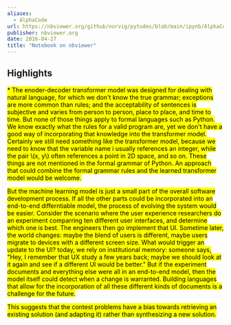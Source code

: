 ```yaml
---
aliases:
  - AlphaCode
url: https://nbviewer.org/github/norvig/pytudes/blob/main/ipynb/AlphaCode.ipynb
publisher: nbviewer.org
date: 2016-04-27
title: "Notebook on nbviewer"
---
```


## Highlights
<mark>* The enoder-decoder transformer model was designed for dealing with natural language, for which we don't know the true grammar; exceptions are more common than rules; and the acceptability of sentences is subjective and varies from person to person, place to place, and time to time. But none of those things apply to formal languages such as Python. We know exactly what the rules for a valid program are, yet we don't have a good way of incorporating that knowledge into the transformer model. Certainly we still need something like the transformer model, because we need to know that the variable name i usually references an integer, while the pair \\(x, y\\) often references a point in 2D space, and so on. These things are not mentioned in the formal grammar of Python. An approach that could combine the formal grammar rules and the learned transformer model would be welcome.</mark>

<mark>But the machine learning model is just a small part of the overall software development process. If all the other parts could be incorporated into an end-to-end differntiable model, the process of evolving the system would be easier. Consider the scenario where the user experience researchers do an experiment comparring ten different user interfaces, and determine which one is best. The engineers then go implement that UI. Sometime later, the world changes: maybe the blend of users is different, maybe users migrate to devices with a different screen size. What would trigger an update to the UI? today, we rely on institutional memory: someone says, "Hey, I remember that UX study a few years back; maybe we should look at it again and see if a different UI would be better." But if the experiment documents and everything else were all in an end-to-end model, then the model itself could detect when a change is warranted. Building languages that allow for the incorporation of all these different kinds of documents is a challenge for the future.</mark>

<mark>This suggests that the contest problems have a bias towards retrieving an existing solution (and adapting it) rather than synthesizing a new solution.</mark>